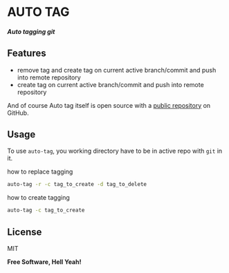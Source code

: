 # AUTO TAG
#### _Auto tagging git_

## Features
- remove tag and create tag on current active branch/commit and push into remote repository
- create tag on current active branch/commit and push into remote repository

And of course Auto tag itself is open source with a [public repository][auttag]
 on GitHub.

## Usage
To use `auto-tag`, you working directory have to be in active repo with `git` in it.

how to replace tagging
```sh
auto-tag -r -c tag_to_create -d tag_to_delete
```

how to create tagging
```sh
auto-tag -c tag_to_create
```

## License

MIT

**Free Software, Hell Yeah!**

[//]: # (These are reference links used in the body of this note and get stripped out when the markdown processor does its job. There is no need to format nicely because it shouldn't be seen. Thanks SO - http://stackoverflow.com/questions/4823468/store-comments-in-markdown-syntax)

   [auttag]: <https://github.com/bayudha2/auto-tag>

